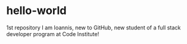 # hello-world
1st repository
I am Ioannis, new to GitHub, new student of a full stack developer program at Code Institute!

